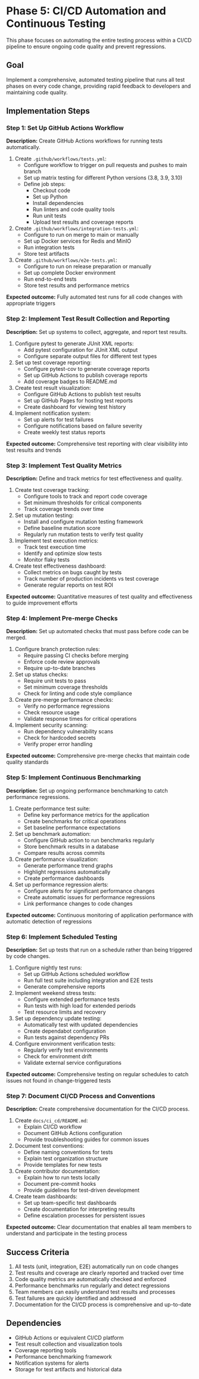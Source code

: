 # Phase 5: CI/CD Automation and Continuous Testing

This phase focuses on automating the entire testing process within a CI/CD pipeline to ensure ongoing code quality and prevent regressions.

## Goal

Implement a comprehensive, automated testing pipeline that runs all test phases on every code change, providing rapid feedback to developers and maintaining code quality.

## Implementation Steps

### Step 1: Set Up GitHub Actions Workflow

**Description:** Create GitHub Actions workflows for running tests automatically.

1. Create `.github/workflows/tests.yml`:
   - Configure workflow to trigger on pull requests and pushes to main branch
   - Set up matrix testing for different Python versions (3.8, 3.9, 3.10)
   - Define job steps:
     - Checkout code
     - Set up Python
     - Install dependencies
     - Run linters and code quality tools
     - Run unit tests
     - Upload test results and coverage reports
2. Create `.github/workflows/integration-tests.yml`:
   - Configure to run on merge to main or manually
   - Set up Docker services for Redis and MinIO
   - Run integration tests
   - Store test artifacts
3. Create `.github/workflows/e2e-tests.yml`:
   - Configure to run on release preparation or manually
   - Set up complete Docker environment
   - Run end-to-end tests
   - Store test results and performance metrics

**Expected outcome:** Fully automated test runs for all code changes with appropriate triggers

### Step 2: Implement Test Result Collection and Reporting

**Description:** Set up systems to collect, aggregate, and report test results.

1. Configure pytest to generate JUnit XML reports:
   - Add pytest configuration for JUnit XML output
   - Configure separate output files for different test types
2. Set up test coverage reporting:
   - Configure pytest-cov to generate coverage reports
   - Set up GitHub Actions to publish coverage reports
   - Add coverage badges to README.md
3. Create test result visualization:
   - Configure GitHub Actions to publish test results
   - Set up GitHub Pages for hosting test reports
   - Create dashboard for viewing test history
4. Implement notification system:
   - Set up alerts for test failures
   - Configure notifications based on failure severity
   - Create weekly test status reports

**Expected outcome:** Comprehensive test reporting with clear visibility into test results and trends

### Step 3: Implement Test Quality Metrics

**Description:** Define and track metrics for test effectiveness and quality.

1. Create test coverage tracking:
   - Configure tools to track and report code coverage
   - Set minimum thresholds for critical components
   - Track coverage trends over time
2. Set up mutation testing:
   - Install and configure mutation testing framework
   - Define baseline mutation score
   - Regularly run mutation tests to verify test quality
3. Implement test execution metrics:
   - Track test execution time
   - Identify and optimize slow tests
   - Monitor flaky tests
4. Create test effectiveness dashboard:
   - Collect metrics on bugs caught by tests
   - Track number of production incidents vs test coverage
   - Generate regular reports on test ROI

**Expected outcome:** Quantitative measures of test quality and effectiveness to guide improvement efforts

### Step 4: Implement Pre-merge Checks

**Description:** Set up automated checks that must pass before code can be merged.

1. Configure branch protection rules:
   - Require passing CI checks before merging
   - Enforce code review approvals
   - Require up-to-date branches
2. Set up status checks:
   - Require unit tests to pass
   - Set minimum coverage thresholds
   - Check for linting and code style compliance
3. Create pre-merge performance checks:
   - Verify no performance regressions
   - Check resource usage
   - Validate response times for critical operations
4. Implement security scanning:
   - Run dependency vulnerability scans
   - Check for hardcoded secrets
   - Verify proper error handling

**Expected outcome:** Comprehensive pre-merge checks that maintain code quality standards

### Step 5: Implement Continuous Benchmarking

**Description:** Set up ongoing performance benchmarking to catch performance regressions.

1. Create performance test suite:
   - Define key performance metrics for the application
   - Create benchmarks for critical operations
   - Set baseline performance expectations
2. Set up benchmark automation:
   - Configure GitHub action to run benchmarks regularly
   - Store benchmark results in a database
   - Compare results across commits
3. Create performance visualization:
   - Generate performance trend graphs
   - Highlight regressions automatically
   - Create performance dashboards
4. Set up performance regression alerts:
   - Configure alerts for significant performance changes
   - Create automatic issues for performance regressions
   - Link performance changes to code changes

**Expected outcome:** Continuous monitoring of application performance with automatic detection of regressions

### Step 6: Implement Scheduled Testing

**Description:** Set up tests that run on a schedule rather than being triggered by code changes.

1. Configure nightly test runs:
   - Set up GitHub Actions scheduled workflow
   - Run full test suite including integration and E2E tests
   - Generate comprehensive reports
2. Implement weekend stress tests:
   - Configure extended performance tests
   - Run tests with high load for extended periods
   - Test resource limits and recovery
3. Set up dependency update testing:
   - Automatically test with updated dependencies
   - Create dependabot configuration
   - Run tests against dependency PRs
4. Configure environment verification tests:
   - Regularly verify test environments
   - Check for environment drift
   - Validate external service configurations

**Expected outcome:** Comprehensive testing on regular schedules to catch issues not found in change-triggered tests

### Step 7: Document CI/CD Process and Conventions

**Description:** Create comprehensive documentation for the CI/CD process.

1. Create `docs/ci_cd/README.md`:
   - Explain CI/CD workflow
   - Document GitHub Actions configuration
   - Provide troubleshooting guides for common issues
2. Document test conventions:
   - Define naming conventions for tests
   - Explain test organization structure
   - Provide templates for new tests
3. Create contributor documentation:
   - Explain how to run tests locally
   - Document pre-commit hooks
   - Provide guidelines for test-driven development
4. Create team dashboards:
   - Set up team-specific test dashboards
   - Create documentation for interpreting results
   - Define escalation processes for persistent issues

**Expected outcome:** Clear documentation that enables all team members to understand and participate in the testing process

## Success Criteria

1. All tests (unit, integration, E2E) automatically run on code changes
2. Test results and coverage are clearly reported and tracked over time
3. Code quality metrics are automatically checked and enforced
4. Performance benchmarks run regularly and detect regressions
5. Team members can easily understand test results and processes
6. Test failures are quickly identified and addressed
7. Documentation for the CI/CD process is comprehensive and up-to-date

## Dependencies

- GitHub Actions or equivalent CI/CD platform
- Test result collection and visualization tools
- Coverage reporting tools
- Performance benchmarking framework
- Notification systems for alerts
- Storage for test artifacts and historical data
